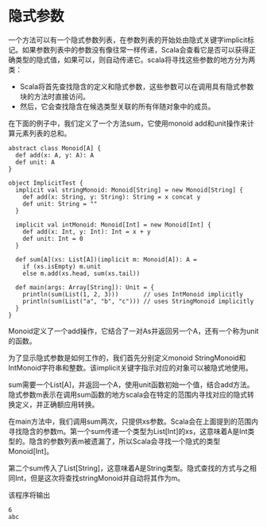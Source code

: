 # 隐式参数
一个方法可以有一个隐式参数列表，在参数列表的开始处由隐式关键字implicit标记。如果参数列表中的参数没有像往常一样传递，Scala会查看它是否可以获得正确类型的隐式值，如果可以，则自动传递它。scala将寻找这些参数的地方分为两类：
* Scala将首先查找隐含的定义和隐式参数，这些参数可以在调用具有隐式参数块的方法时直接访问。
* 然后，它会查找隐含在候选类型关联的所有伴随对象中的成员。

在下面的例子中，我们定义了一个方法sum，它使用monoid add和unit操作来计算元素列表的总和。

```
abstract class Monoid[A] {
  def add(x: A, y: A): A
  def unit: A
}

object ImplicitTest {
  implicit val stringMonoid: Monoid[String] = new Monoid[String] {
    def add(x: String, y: String): String = x concat y
    def unit: String = ""
  }
  
  implicit val intMonoid: Monoid[Int] = new Monoid[Int] {
    def add(x: Int, y: Int): Int = x + y
    def unit: Int = 0
  }
  
  def sum[A](xs: List[A])(implicit m: Monoid[A]): A =
    if (xs.isEmpty) m.unit
    else m.add(xs.head, sum(xs.tail))
    
  def main(args: Array[String]): Unit = {
    println(sum(List(1, 2, 3)))       // uses IntMonoid implicitly
    println(sum(List("a", "b", "c"))) // uses StringMonoid implicitly
  }
}
```
Monoid定义了一个add操作，它结合了一对As并返回另一个A，还有一个称为unit的函数。

为了显示隐式参数是如何工作的，我们首先分别定义monoid StringMonoid和IntMonoid字符串和整数。该implicit关键字指示对应的对象可以被隐式地使用。

sum需要一个List[A]，并返回一个A，使用unit函数初始一个值，结合add方法。隐式参数m表示在调用sum函数的地方scala会在特定的范围内寻找对应的隐式转换定义，并正确额应用转换。

在main方法中，我们调用sum两次，只提供xs参数。Scala会在上面提到的范围内寻找隐含的参数m。第一个sum传递一个类型为List[Int]的xs，这意味着A是Int类型的。隐含的参数列表m被遗漏了，所以Scala会寻找一个隐式的类型Monoid[Int]。

第二个sum传入了List[String]，这意味着A是String类型。隐式查找的方式与之相同Int，但是这次将查找stringMonoid并自动将其作为m。

该程序将输出

```
6
abc
```

